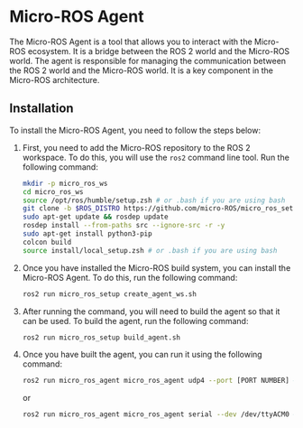 # Micro-ROS Agent

The Micro-ROS Agent is a tool that allows you to interact with the Micro-ROS ecosystem. It is a bridge between the ROS 2 world and the Micro-ROS world. The agent is responsible for managing the communication between the ROS 2 world and the Micro-ROS world. It is a key component in the Micro-ROS architecture.

## Installation

To install the Micro-ROS Agent, you need to follow the steps below:

1. First, you need to add the Micro-ROS repository to the ROS 2 workspace. To do this, you will use the `ros2` command line tool. Run the following command:

    ```bash
    mkdir -p micro_ros_ws
    cd micro_ros_ws
    source /opt/ros/humble/setup.zsh # or .bash if you are using bash
    git clone -b $ROS_DISTRO https://github.com/micro-ROS/micro_ros_setup.git src/micro_ros_setup
    sudo apt-get update && rosdep update
    rosdep install --from-paths src --ignore-src -r -y
    sudo apt-get install python3-pip
    colcon build
    source install/local_setup.zsh # or .bash if you are using bash
    ```

2. Once you have installed the Micro-ROS build system, you can install the Micro-ROS Agent. To do this, run the following command:

    ```bash
    ros2 run micro_ros_setup create_agent_ws.sh
    ```

3. After running the command, you will need to build the agent so that it can be used. To build the agent, run the following command:

    ```bash
    ros2 run micro_ros_setup build_agent.sh
    ```

4. Once you have built the agent, you can run it using the following command:

    ```bash
    ros2 run micro_ros_agent micro_ros_agent udp4 --port [PORT NUMBER] # if you are using a UDP connection
    ```

    or

    ```bash
    ros2 run micro_ros_agent micro_ros_agent serial --dev /dev/ttyACM0 # if you are using a serial connection
    ```
